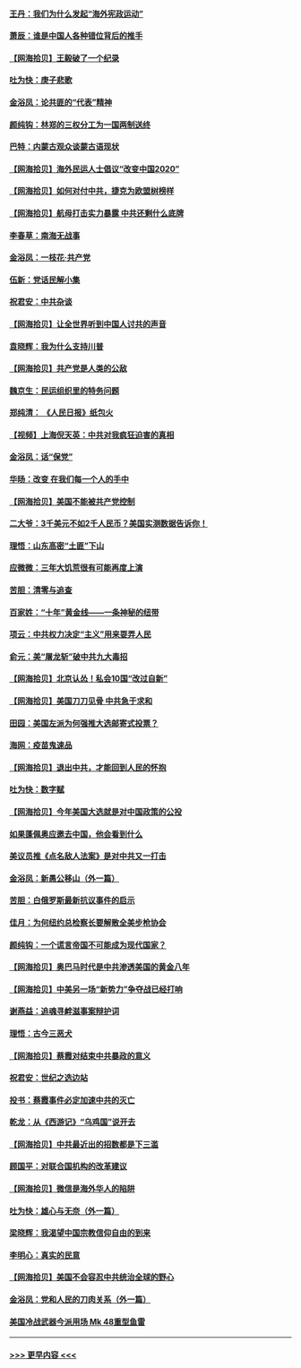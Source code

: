 #### [王丹：我们为什么发起“海外宪政运动”](../pages/nsc993/n12380286.md?t=09050951) 
#### [萧辰：谁是中国人各种错位背后的推手](../pages/nsc993/n12379800.md?t=09050951) 
#### [【网海拾贝】王毅破了一个纪录](../pages/nsc993/n12379251.md?t=09050951) 
#### [吐为快：庚子悲歌](../pages/nsc993/n12378821.md?t=09050951) 
#### [金浴凤：论共匪的“代表”精神](../pages/nsc993/n12377546.md?t=09050951) 
#### [颜纯钩：林郑的三权分工为一国两制送终](../pages/nsc993/n12377306.md?t=09050951) 
#### [巴特：内蒙古观众谈蒙古语现状](../pages/nsc993/n12376923.md?t=09050951) 
#### [【网海拾贝】海外民运人士倡议“改变中国2020”](../pages/nsc993/n12376682.md?t=09050951) 
#### [【网海拾贝】如何对付中共，捷克为欧盟树榜样](../pages/nsc993/n12374209.md?t=09050951) 
#### [【网海拾贝】航母打击实力暴露 中共还剩什么底牌](../pages/nsc993/n12371825.md?t=09050951) 
#### [李春草：南海无战事](../pages/nsc993/n12371159.md?t=09050951) 
#### [金浴凤：一枝花·共产党](../pages/nsc993/n12368757.md?t=09050951) 
#### [伍新：党话民解小集](../pages/nsc993/n12366907.md?t=09050951) 
#### [祝君安：中共杂谈](../pages/nsc993/n12366076.md?t=09050951) 
#### [【网海拾贝】让全世界听到中国人讨共的声音](../pages/nsc993/n12365569.md?t=09050951) 
#### [袁晓辉：我为什么支持川普](../pages/nsc993/n12362670.md?t=09050951) 
#### [【网海拾贝】共产党是人类的公敌](../pages/nsc993/n12363182.md?t=09050951) 
#### [魏京生：民运组织里的特务问题](../pages/nsc993/n12363010.md?t=09050951) 
#### [郑纯清： 《人民日报》纸包火](../pages/nsc993/n12362706.md?t=09050951) 
#### [【视频】上海倪天英：中共对我疯狂迫害的真相](../pages/nsc993/n12356341.md?t=09050951) 
#### [金浴凤：话“保党”](../pages/nsc993/n12361867.md?t=09050951) 
#### [华旸：改变 在我们每一个人的手中](../pages/nsc993/n12361774.md?t=09050951) 
#### [【网海拾贝】美国不能被共产党控制](../pages/nsc993/n12360271.md?t=09050951) 
#### [二大爷：3千美元不如2千人民币？美国实测数据告诉你！](../pages/nsc993/n12358563.md?t=09050951) 
#### [理悟：山东高密“土匪”下山](../pages/nsc993/n12358535.md?t=09050951) 
#### [应微微：三年大饥荒很有可能再度上演](../pages/nsc993/n12358523.md?t=09050951) 
#### [苦胆：清零与追查](../pages/nsc993/n12358501.md?t=09050951) 
#### [百家姓：“十年”黄金线——一条神秘的纽带](../pages/nsc993/n12358319.md?t=09050951) 
#### [项云：中共权力决定“主义”用来耍弄人民](../pages/nsc993/n12358172.md?t=09050951) 
#### [俞元：美“屠龙斩”破中共九大毒招](../pages/nsc993/n12357822.md?t=09050951) 
#### [【网海拾贝】北京认怂！私会10国“改过自新”](../pages/nsc993/n12357784.md?t=09050951) 
#### [【网海拾贝】美国刀刀见骨 中共急于求和](../pages/nsc993/n12355511.md?t=09050951) 
#### [田园：美国左派为何强推大选邮寄式投票？](../pages/nsc993/n12352963.md?t=09050951) 
#### [海网：疫苗鬼速品](../pages/nsc993/n12354438.md?t=09050951) 
#### [【网海拾贝】退出中共，才能回到人民的怀抱](../pages/nsc993/n12352634.md?t=09050951) 
#### [吐为快：数字赋](../pages/nsc993/n12352317.md?t=09050951) 
#### [【网海拾贝】今年美国大选就是对中国政策的公投](../pages/nsc993/n12350973.md?t=09050951) 
#### [如果蓬佩奥应邀去中国，他会看到什么](../pages/nsc993/n12350945.md?t=09050951) 
#### [美议员推《点名敌人法案》是对中共又一打击](../pages/nsc993/n12350765.md?t=09050951) 
#### [金浴凤：新愚公移山（外一篇）](../pages/nsc993/n12350253.md?t=09050951) 
#### [苦胆：白俄罗斯最新抗议事件的启示](../pages/nsc993/n12349989.md?t=09050951) 
#### [佳月：为何纽约总检察长要解散全美步枪协会](../pages/nsc993/n12349939.md?t=09050951) 
#### [颜纯钩：一个谎言帝国不可能成为现代国家？](../pages/nsc993/n12349898.md?t=09050951) 
#### [【网海拾贝】奥巴马时代是中共渗透美国的黄金八年](../pages/nsc993/n12349284.md?t=09050951) 
#### [【网海拾贝】中美另一场“新势力”争夺战已经打响](../pages/nsc993/n12346998.md?t=09050951) 
#### [谢燕益：追魂寻衅滋事案辩护词](../pages/nsc993/n12346892.md?t=09050951) 
#### [理悟：古今三恶犬](../pages/nsc993/n12345190.md?t=09050951) 
#### [【网海拾贝】蔡霞对结束中共暴政的意义](../pages/nsc993/n12344263.md?t=09050951) 
#### [祝君安：世纪之选边站](../pages/nsc993/n12342382.md?t=09050951) 
#### [投书：蔡霞事件必定加速中共的灭亡](../pages/nsc993/n12341881.md?t=09050951) 
#### [乾龙：从《西游记》“乌鸡国”说开去](../pages/nsc993/n12341690.md?t=09050951) 
#### [【网海拾贝】中共最近出的招数都是下三滥](../pages/nsc993/n12341593.md?t=09050951) 
#### [顾国平：对联合国机构的改革建议](../pages/nsc993/n12339928.md?t=09050951) 
#### [【网海拾贝】微信是海外华人的陷阱](../pages/nsc993/n12338868.md?t=09050951) 
#### [吐为快：雄心与无奈（外一篇）](../pages/nsc993/n12338132.md?t=09050951) 
#### [梁晓辉：我渴望中国宗教信仰自由的到来](../pages/nsc993/n12336657.md?t=09050951) 
#### [李明心：真实的民意](../pages/nsc993/n12336089.md?t=09050951) 
#### [【网海拾贝】美国不会容忍中共统治全球的野心](../pages/nsc993/n12336063.md?t=09050951) 
#### [金浴凤：党和人民的刀肉关系（外一篇）](../pages/nsc993/n12335834.md?t=09050951) 
#### [美国冷战武器今派用场 Mk 48重型鱼雷](../pages/nsc993/n12335354.md?t=09050951) 

----
#### [ >>> 更早内容 <<< ](../indexes/nsc993-earlier.md)
